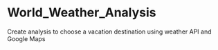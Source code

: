 # World_Weather_Analysis
Create analysis to choose a vacation destination using weather API and Google Maps
